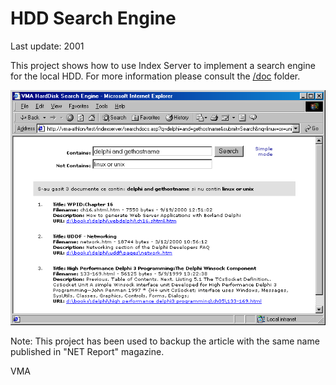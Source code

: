 HDD Search Engine
=================

Last update: 2001

This project shows how to use Index Server to implement a search engine for the local HDD.
For more information please consult the [/doc](/doc) folder.

![Search](img/search.png)

Note: This project has been used to backup the article with the same name published in "NET Report" magazine.

VMA
